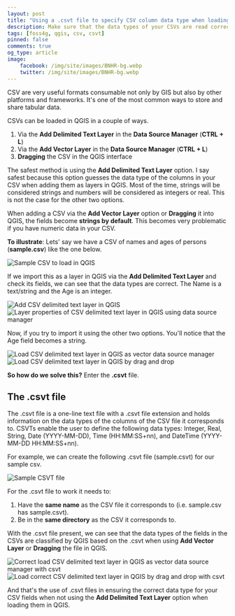 ```yaml
---
layout: post
title: "Using a .csvt file to specify CSV column data type when loading a CSV in QGIS"
description: Make sure that the data types of your CSVs are read correctly by QGIS when using Add Vector Layer or dragging the data into QGIS.
tags: [foss4g, qgis, csv, csvt]
pinned: false
comments: true
og_type: article
image:
    facebook: /img/site/images/BNHR-bg.webp
    twitter: /img/site/images/BNHR-bg.webp
---
```


CSV are very useful formats consumable not only by GIS but also by other platforms and frameworks. It's one of the most common ways to store and share tabular data.

CSVs can be loaded in QGIS in a couple of ways.
1. Via the **Add Delimited Text Layer** in the **Data Source Manager** (**CTRL + L**)
2. Via the **Add Vector Layer** in the **Data Source Manager** (**CTRL + L**)
3. **Dragging** the CSV in the QGIS interface

The safest method is using the **Add Delimited Text Layer** option. I say safest because this option guesses the data type of the columns in your CSV when adding them as layers in QGIS. Most of the time, strings will be considered strings and numbers will be considered as integers or real. This is not the case for the other two options.

When adding a CSV via the **Add Vector Layer** option or **Dragging** it into QGIS, the fields become **strings by default**. This becomes very problematic if you have numeric data in your CSV.

**To illustrate**: Lets' say we have a CSV of names and ages of persons (**sample.csv**) like the one below.

<div class="col-lg-12 img-container"><img class="img-fluid post-img img-shadow" src="{{ site.assets }}/img/posts/2018-08-07-specifying-csv-data-types-using-a-csvt-file/samplecsv.png" alt="Sample CSV to load in QGIS"></div>

If we import this as a layer in QGIS via the **Add Delimited Text Layer** and check its fields, we can see that the data types are correct. The Name is a text/string and the Age is an integer.

<div class="col-lg-12 img-container"><img class="img-fluid post-img img-shadow" src="{{ site.assets }}/img/posts/2018-08-07-specifying-csv-data-types-using-a-csvt-file/dsm-input.png" alt="Add CSV delimited text layer in QGIS"></div>
<div class="col-lg-12 img-container"><img class="img-fluid post-img img-shadow" src="{{ site.assets }}/img/posts/2018-08-07-specifying-csv-data-types-using-a-csvt-file/dsm-fields.png" alt="Layer properties of CSV delimited text layer in QGIS using data source manager"></div>

Now, if you try to import it using the other two options. You'll notice that the Age field becomes a string.

<div class="col-lg-12 img-container"><img class="img-fluid post-img img-shadow" src="{{ site.assets }}/img/posts/2018-08-07-specifying-csv-data-types-using-a-csvt-file/vect-input.gif" alt="Load CSV delimited text layer in QGIS as vector data source manager"></div>

<div class="col-lg-12 img-container"><img class="img-fluid post-img img-shadow" src="{{ site.assets }}/img/posts/2018-08-07-specifying-csv-data-types-using-a-csvt-file/sampcsv.gif" alt="Load CSV delimited text layer in QGIS by drag and drop"></div>

**So how do we solve this?** Enter the **.csvt** file.

## The .csvt file
The .csvt file is a one-line text file with a .csvt file extension and holds information on the data types of the columns of the CSV file it corresponds to. CSVTs enable the user to define the following data types: Integer, Real, String, Date (YYYY-MM-DD), Time (HH:MM:SS+nn), and DateTime (YYYY-MM-DD HH:MM:SS+nn).

For example, we can create the following .csvt file (sample.csvt) for our sample csv.
<div class="col-lg-12 img-container"><img class="img-fluid post-img img-shadow" src="{{ site.assets }}/img/posts/2018-08-07-specifying-csv-data-types-using-a-csvt-file/samplecsvt.png" alt="Sample CSVT file"></div>

For the .csvt file to work it needs to:
1. Have the **same name** as the CSV file it corresponds to (i.e. sample.csv has sample.csvt).
2. Be in the **same directory** as the CSV it corresponds to.

With the .csvt file present, we can see that the data types of the fields in the CSVs are classified by QGIS based on the .csvt when using **Add Vector Layer** or **Dragging** the file in QGIS.

<div class="col-lg-12 img-container"><img class="img-fluid post-img img-shadow" src="{{ site.assets }}/img/posts/2018-08-07-specifying-csv-data-types-using-a-csvt-file/vect-input-csvt.gif" alt="Correct load CSV delimited text layer in QGIS as vector data source manager with csvt"></div>

<div class="col-lg-12 img-container"><img class="img-fluid post-img img-shadow" src="{{ site.assets }}/img/posts/2018-08-07-specifying-csv-data-types-using-a-csvt-file/drag-input-csvt.gif" alt="Load correct CSV delimited text layer in QGIS by drag and drop with csvt"></div>

And that's the use of .csvt files in ensuring the correct data type for your CSV fields when not using the **Add Delimited Text Layer** option when loading them in QGIS.
